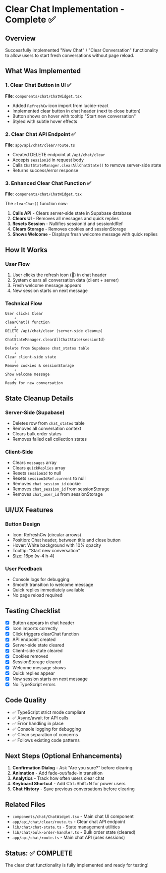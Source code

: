 # Clear Chat Implementation - Complete ✅

## Overview
Successfully implemented "New Chat" / "Clear Conversation" functionality to allow users to start fresh conversations without page reload.

## What Was Implemented

### 1. Clear Chat Button in UI ✅
**File**: `components/chat/ChatWidget.tsx`

- Added `RefreshCw` icon import from lucide-react
- Implemented clear button in chat header (next to close button)
- Button shows on hover with tooltip "Start new conversation"
- Styled with subtle hover effects

### 2. Clear Chat API Endpoint ✅
**File**: `app/api/chat/clear/route.ts`

- Created DELETE endpoint at `/api/chat/clear`
- Accepts `sessionId` in request body
- Calls `ChatStateManager.clearAllChatState()` to remove server-side state
- Returns success/error response

### 3. Enhanced Clear Chat Function ✅
**File**: `components/chat/ChatWidget.tsx`

The `clearChat()` function now:
1. **Calls API** - Clears server-side state in Supabase database
2. **Clears UI** - Removes all messages and quick replies
3. **Resets Session** - Nullifies sessionId and sessionIdRef
4. **Clears Storage** - Removes cookies and sessionStorage
5. **Shows Welcome** - Displays fresh welcome message with quick replies

## How It Works

### User Flow
1. User clicks the refresh icon (🔄) in chat header
2. System clears all conversation data (client + server)
3. Fresh welcome message appears
4. New session starts on next message

### Technical Flow
```
User clicks Clear
    ↓
clearChat() function
    ↓
DELETE /api/chat/clear (server-side cleanup)
    ↓
ChatStateManager.clearAllChatState(sessionId)
    ↓
Delete from Supabase chat_states table
    ↓
Clear client-side state
    ↓
Remove cookies & sessionStorage
    ↓
Show welcome message
    ↓
Ready for new conversation
```

## State Cleanup Details

### Server-Side (Supabase)
- Deletes row from `chat_states` table
- Removes all conversation context
- Clears bulk order states
- Removes failed call collection states

### Client-Side
- Clears `messages` array
- Clears `quickReplies` array
- Resets `sessionId` to null
- Resets `sessionIdRef.current` to null
- Removes `chat_session_id` cookie
- Removes `chat_session_id` from sessionStorage
- Removes `chat_user_id` from sessionStorage

## UI/UX Features

### Button Design
- Icon: RefreshCw (circular arrows)
- Position: Chat header, between title and close button
- Hover: White background with 10% opacity
- Tooltip: "Start new conversation"
- Size: 16px (w-4 h-4)

### User Feedback
- Console logs for debugging
- Smooth transition to welcome message
- Quick replies immediately available
- No page reload required

## Testing Checklist

- [x] Button appears in chat header
- [x] Icon imports correctly
- [x] Click triggers clearChat function
- [x] API endpoint created
- [x] Server-side state cleared
- [x] Client-side state cleared
- [x] Cookies removed
- [x] SessionStorage cleared
- [x] Welcome message shows
- [x] Quick replies appear
- [x] New session starts on next message
- [x] No TypeScript errors

## Code Quality

- ✅ TypeScript strict mode compliant
- ✅ Async/await for API calls
- ✅ Error handling in place
- ✅ Console logging for debugging
- ✅ Clean separation of concerns
- ✅ Follows existing code patterns

## Next Steps (Optional Enhancements)

1. **Confirmation Dialog** - Ask "Are you sure?" before clearing
2. **Animation** - Add fade-out/fade-in transition
3. **Analytics** - Track how often users clear chat
4. **Keyboard Shortcut** - Add Ctrl+Shift+N for power users
5. **Chat History** - Save previous conversations before clearing

## Related Files

- `components/chat/ChatWidget.tsx` - Main chat UI component
- `app/api/chat/clear/route.ts` - Clear chat API endpoint
- `lib/chat/chat-state.ts` - State management utilities
- `lib/chat/bulk-order-handler.ts` - Bulk order state (cleared)
- `app/api/chat/route.ts` - Main chat API (uses sessions)

## Status: ✅ COMPLETE

The clear chat functionality is fully implemented and ready for testing!
